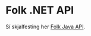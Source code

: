 # Folk .NET API
Sí skjalfesting her [Folk Java API](https://github.com/umhvorvisstovan/folkv3-api-java).

